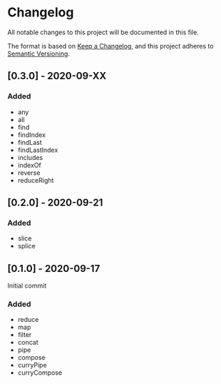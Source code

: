 # Changelog

All notable changes to this project will be documented in this file.

The format is based on [Keep a Changelog](https://keepachangelog.com/en/1.0.0/),
and this project adheres to [Semantic Versioning](https://semver.org/spec/v2.0.0.html).

## [0.3.0] - 2020-09-XX

### Added

- any
- all
- find
- findIndex
- findLast
- findLastIndex
- includes
- indexOf
- reverse
- reduceRight

## [0.2.0] - 2020-09-21

### Added

- slice
- splice

## [0.1.0] - 2020-09-17

Initial commit

### Added

- reduce
- map
- filter
- concat
- pipe
- compose
- curryPipe
- curryCompose
